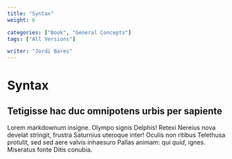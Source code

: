 ```yaml
---
title: "Syntax"
weight: 6

categories: ["Book", "General Concepts"]
tags: ["All Versions"]

writer: "Jordi Bares"
---
```

# Syntax

## Tetigisse hac duc omnipotens urbis per sapiente

Lorem markdownum insigne. Olympo signis Delphis! Retexi Nereius nova develat
stringit, frustra Saturnius uteroque inter! Oculis non ritibus Telethusa
protulit, sed sed aere valvis inhaesuro Pallas animam: qui *quid*, ignes.
Miseratus fonte Ditis conubia.
